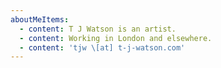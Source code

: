 ```yaml
---
aboutMeItems:
  - content: T J Watson is an artist.
  - content: Working in London and elsewhere.
  - content: 'tjw \[at] t-j-watson.com'
---
```


